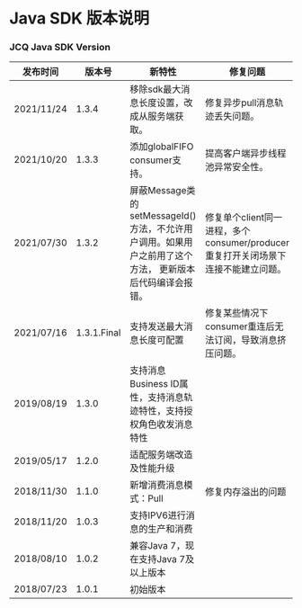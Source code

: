 # Java SDK 版本说明

### JCQ Java SDK Version
| 发布时间|版本号|新特性|修复问题|
| ---------- | ----------- | ----------- | ------------ |
| 2021/11/24 | 1.3.4| 移除sdk最大消息长度设置，改成从服务端获取。|修复异步pull消息轨迹丢失问题。|
| 2021/10/20 | 1.3.3| 添加globalFIFO consumer支持。|提高客户端异步线程池异常安全性。|
| 2021/07/30 | 1.3.2 | 屏蔽Message类的setMessageId()方法，不允许用户调用。如果用户之前用了这个方法， 更新版本后代码编译会报错。|修复单个client同一进程，多个consumer/producer重复打开关闭场景下连接不能建立问题。|
| 2021/07/16 | 1.3.1.Final | 支持发送最大消息长度可配置|修复某些情况下consumer重连后无法订阅，导致消息挤压问题。|
| 2019/08/19 | 1.3.0 | 支持消息Business ID属性，支持消息轨迹特性，支持授权角色收发消息特性| |
| 2019/05/17 | 1.2.0 | 适配服务端改造及性能升级| |
| 2018/11/30 | 1.1.0 | 新增消费消息模式：Pull |修复内存溢出的问题 |
| 2018/11/20 | 1.0.3 | 支持IPV6进行消息的生产和消费 | |
| 2018/08/10 | 1.0.2 | 兼容Java 7，现在支持Java 7及以上版本 | |
| 2018/07/23 | 1.0.1 | 初始版本| |



